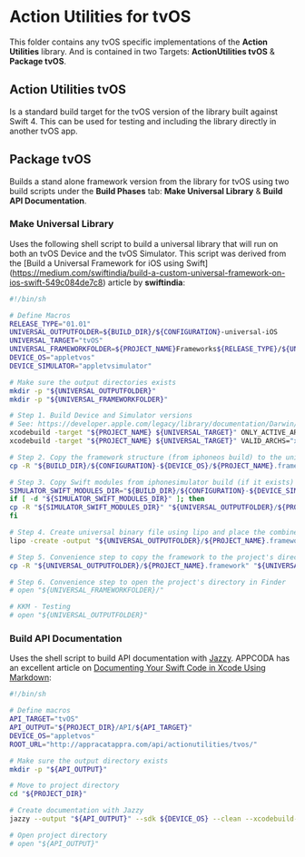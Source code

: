 # Action Utilities for tvOS

This folder contains any tvOS specific implementations of the **Action Utilities** library. And is contained in two Targets: **ActionUtilities tvOS** & **Package tvOS**.

## Action Utilities tvOS

Is a standard build target for the tvOS version of the library built against Swift 4. This can be used for testing and including the library directly in another tvOS app.

## Package tvOS

Builds a stand alone framework version from the library for tvOS using two build scripts under the **Build Phases** tab: **Make Universal Library** & **Build API Documentation**.

### Make Universal Library

Uses the following shell script to build a universal library that will run on both an tvOS Device and the tvOS Simulator. This script was derived from the [Build a Universal Framework for iOS using Swift] (https://medium.com/swiftindia/build-a-custom-universal-framework-on-ios-swift-549c084de7c8) article by **swiftindia**:

```sh
#!/bin/sh

# Define Macros
RELEASE_TYPE="01.01"
UNIVERSAL_OUTPUTFOLDER=${BUILD_DIR}/${CONFIGURATION}-universal-iOS
UNIVERSAL_TARGET="tvOS"
UNIVERSAL_FRAMEWORKFOLDER=${PROJECT_NAME}Frameworks${RELEASE_TYPE}/${UNIVERSAL_TARGET}
DEVICE_OS="appletvos"
DEVICE_SIMULATOR="appletvsimulator"

# Make sure the output directories exists
mkdir -p "${UNIVERSAL_OUTPUTFOLDER}"
mkdir -p "${UNIVERSAL_FRAMEWORKFOLDER}"

# Step 1. Build Device and Simulator versions
# See: https://developer.apple.com/legacy/library/documentation/Darwin/Reference/ManPages/man1/xcodebuild.1.html
xcodebuild -target "${PROJECT_NAME} ${UNIVERSAL_TARGET}" ONLY_ACTIVE_ARCH=NO -configuration ${CONFIGURATION} -sdk ${DEVICE_OS}  BUILD_DIR="${BUILD_DIR}" BUILD_ROOT="${BUILD_ROOT}" clean build
xcodebuild -target "${PROJECT_NAME} ${UNIVERSAL_TARGET}" VALID_ARCHS="x86_64 i386" -configuration ${CONFIGURATION} -sdk ${DEVICE_SIMULATOR} ONLY_ACTIVE_ARCH=NO BUILD_DIR="${BUILD_DIR}" BUILD_ROOT="${BUILD_ROOT}" clean build

# Step 2. Copy the framework structure (from iphoneos build) to the universal folder
cp -R "${BUILD_DIR}/${CONFIGURATION}-${DEVICE_OS}/${PROJECT_NAME}.framework" "${UNIVERSAL_OUTPUTFOLDER}/"

# Step 3. Copy Swift modules from iphonesimulator build (if it exists) to the copied framework directory
SIMULATOR_SWIFT_MODULES_DIR="${BUILD_DIR}/${CONFIGURATION}-${DEVICE_SIMULATOR}/${PROJECT_NAME}.framework/Modules/${PROJECT_NAME}.swiftmodule/."
if [ -d "${SIMULATOR_SWIFT_MODULES_DIR}" ]; then
cp -R "${SIMULATOR_SWIFT_MODULES_DIR}" "${UNIVERSAL_OUTPUTFOLDER}/${PROJECT_NAME}.framework/Modules/${PROJECT_NAME}.swiftmodule"
fi

# Step 4. Create universal binary file using lipo and place the combined executable in the copied framework directory
lipo -create -output "${UNIVERSAL_OUTPUTFOLDER}/${PROJECT_NAME}.framework/${PROJECT_NAME}" "${BUILD_DIR}/${CONFIGURATION}-${DEVICE_SIMULATOR}/${PROJECT_NAME}.framework/${PROJECT_NAME}" "${BUILD_DIR}/${CONFIGURATION}-${DEVICE_OS}/${PROJECT_NAME}.framework/${PROJECT_NAME}"

# Step 5. Convenience step to copy the framework to the project's directory
cp -R "${UNIVERSAL_OUTPUTFOLDER}/${PROJECT_NAME}.framework" "${UNIVERSAL_FRAMEWORKFOLDER}/"

# Step 6. Convenience step to open the project's directory in Finder
# open "${UNIVERSAL_FRAMEWORKFOLDER}/"

# KKM - Testing
# open "${UNIVERSAL_OUTPUTFOLDER}"
```

### Build API Documentation

Uses the shell script to build API documentation with [Jazzy](https://github.com/realm/jazzy). APPCODA has an excellent article on [Documenting Your Swift Code in Xcode Using Markdown](https://www.appcoda.com/swift-markdown/):

```sh
#!/bin/sh

# Define macros
API_TARGET="tvOS"
API_OUTPUT="${PROJECT_DIR}/API/${API_TARGET}"
DEVICE_OS="appletvos"
ROOT_URL="http://appracatappra.com/api/actionutilities/tvos/"

# Make sure the output directory exists
mkdir -p "${API_OUTPUT}"

# Move to project directory
cd "${PROJECT_DIR}"

# Create documentation with Jazzy
jazzy --output "${API_OUTPUT}" --sdk ${DEVICE_OS} --clean --xcodebuild-arguments -target,"${PROJECT_NAME} ${API_TARGET}" --module ${PROJECT_NAME} --author "Appracatappra, LLC" --root-url "${ROOT_URL}"

# Open project directory
# open "${API_OUTPUT}"
```



